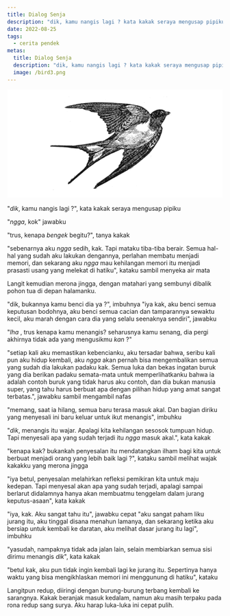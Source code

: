 ```yaml
---
title: Dialog Senja
description: "dik, kamu nangis lagi ? kata kakak seraya mengusap pipiku ngga, kok jawabku trus, kenapa _bengek_ begitu? tanya kakak"
date: 2022-08-25
tags: 
  - cerita pendek
metas:
  title: Dialog Senja
  description: "dik, kamu nangis lagi ? kata kakak seraya mengusap pipiku ngga, kok jawabku trus, kenapa _bengek_ begitu? tanya kakak"
  image: /bird3.png
---
```

![cerita pendek tentang dialog senja](/img/bird3.png)

"_dik_, kamu nangis lagi ?", kata kakak seraya mengusap pipiku

"_ngga_, kok" jawabku

"trus, kenapa _bengek_ begitu?", tanya kakak

"sebenarnya aku _ngga_ sedih, kak. Tapi mataku tiba-tiba berair.
Semua hal-hal yang sudah aku lakukan dengannya, perlahan membatu menjadi memori,
dan sekarang aku _ngga_ mau kehilangan memori itu menjadi prasasti usang yang melekat di hatiku", kataku sambil menyeka air mata

Langit kemudian merona jingga, dengan matahari yang sembunyi dibalik pohon tua di depan halamanku.

"dik, bukannya kamu benci dia ya ?", imbuhnya
"iya kak, aku benci semua keputusan bodohnya,
aku benci semua cacian dan tamparannya sewaktu kecil,
aku marah dengan cara dia yang selalu seenaknya sendiri", jawabku 

"_lha_ , trus kenapa kamu menangis? seharusnya kamu senang, dia pergi akhirnya tidak ada yang mengusikmu _kan_ ?"

"setiap kali aku memastikan kebencianku, aku tersadar bahwa,
seribu kali pun aku hidup kembali, aku _ngga_ akan pernah bisa mengembalikan
semua yang sudah dia lakukan padaku kak. Semua luka dan bekas ingatan buruk yang dia berikan padaku
semata-mata untuk memperlihatkanku bahwa ia adalah contoh buruk yang tidak harus aku contoh,
dan dia bukan manusia super, yang tahu harus berbuat apa dengan pilihan hidup yang amat sangat terbatas.", jawabku sambil mengambil nafas

"memang, saat ia hilang, semua baru terasa masuk akal. Dan bagian diriku yang menyesali ini baru keluar untuk ikut menangis", imbuhku

"_dik_, menangis itu wajar. Apalagi kita kehilangan sesosok tumpuan hidup. Tapi menyesali apa yang sudah terjadi itu _ngga_ masuk akal.", kata kakak

"kenapa kak? bukankah penyesalan itu mendatangkan ilham bagi kita untuk berbuat menjadi orang yang lebih baik lagi ?", kataku sambil melihat wajak kakakku yang merona jingga

"iya betul, penyesalan melahirkan refleksi pemikiran kita untuk maju kedepan. Tapi menyesal akan apa yang sudah terjadi, apalagi sampai berlarut didalamnya
hanya akan membuatmu tenggelam dalam jurang keputus-asaan", kata kakak

"iya, kak. Aku sangat tahu itu", jawabku cepat
"aku sangat paham liku jurang itu,
aku tinggal disana menahun lamanya,
dan sekarang ketika aku bersiap untuk kembali ke daratan, aku melihat dasar jurang itu lagi", imbuhku


"yasudah, nampaknya tidak ada jalan lain, selain membiarkan semua sisi dirimu menangis _dik_", kata kakak

"betul kak, aku pun tidak ingin kembali lagi ke jurang itu. 
Sepertinya hanya waktu yang bisa mengikhlaskan memori ini menggunung di hatiku", kataku

Langitpun redup, diiringi dengan burung-burung terbang kembali ke sarangnya.
Kakak beranjak masuk kedalam, namun aku masih terpaku pada rona redup sang surya.
Aku harap luka-luka ini cepat pulih.